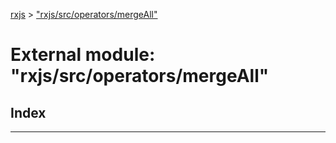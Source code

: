 [rxjs](../README.md) > ["rxjs/src/operators/mergeAll"](../modules/_rxjs_src_operators_mergeall_.md)

# External module: "rxjs/src/operators/mergeAll"

## Index

---

